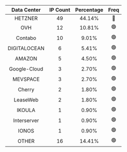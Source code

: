 | Data Center | IP Count | Percentage | Freq |
|:------------:|:--------:|:-----------:|:-----:|
| HETZNER | 49 | 44.14% | 🔴 |
| OVH | 12 | 10.81% | 🟢 |
| Contabo | 10 | 9.01% | 🟢 |
| DIGITALOCEAN | 6 | 5.41% | 🟢 |
| AMAZON | 5 | 4.50% | 🟢 |
| Google-Cloud | 3 | 2.70% | 🟢 |
| MEVSPACE | 3 | 2.70% | 🟢 |
| Cherry | 2 | 1.80% | 🟢 |
| LeaseWeb | 2 | 1.80% | 🟢 |
| IKOULA | 1 | 0.90% | 🟢 |
| Interserver | 1 | 0.90% | 🟢 |
| IONOS | 1 | 0.90% | 🟢 |
| OTHER | 16 | 14.41% | 🟢 |